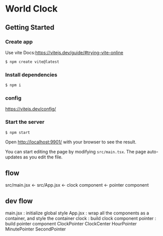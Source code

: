 # World Clock

## Getting Started

### Create app
Use vite
Docs:https://vitejs.dev/guide/#trying-vite-online
```bash
$ npm create vite@latest
```
### Install dependencies

```bash
$ npm i
```

### config
https://vitejs.dev/config/

### Start the server

```bash
$ npm start
```

Open [http://localhost:9901/](http://localhost:9901/) with your browser to see the result.

You can start editing the page by modifying `src/main.tsx`. The page auto-updates as you edit the file.

## flow
src/main.jsx <- src/App.jsx <- clock component <- pointer component

## dev flow

main.jsx : initialize global style
    App.jsx : wrap all the components as a container, and style the container
    clock : build clock component
    pointer : build pointer component
        ClockPointer
        ClockCenter
        HourPointer
        MinutePointer
        SecondPointer

